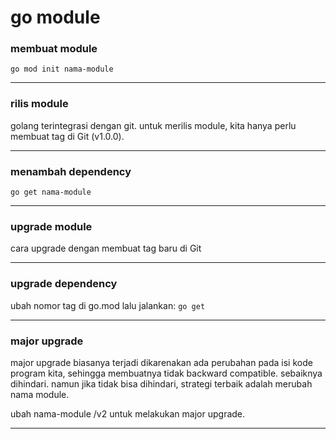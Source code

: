 # go module

### membuat module

`go mod init nama-module`

<hr />

### rilis module

golang terintegrasi dengan git.
untuk merilis module, kita hanya perlu membuat tag di Git (v1.0.0).

<hr />

### menambah dependency

`go get nama-module`

<hr />

### upgrade module

cara upgrade dengan membuat tag baru di Git

<hr />

### upgrade dependency

ubah nomor tag di go.mod lalu jalankan:
`go get`

<hr />

### major upgrade

major upgrade biasanya terjadi dikarenakan ada perubahan pada isi kode program kita, sehingga membuatnya tidak backward compatible.
sebaiknya dihindari.
namun jika tidak bisa dihindari, strategi terbaik adalah merubah nama module.

ubah nama-module <url-module>/v2 untuk melakukan major upgrade.

<hr />
